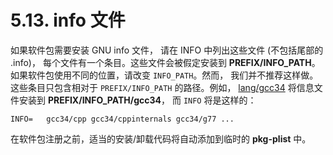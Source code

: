 # 5.13. info 文件

如果软件包需要安装 GNU info 文件， 请在 INFO 中列出这些文件 (不包括尾部的 .info)， 每个文件有一个条目。这些文件会被假定安装到 **PREFIX/INFO_PATH**。如果软件包使用不同的位置，请改变 `INFO_PATH`。然而， 我们并不推荐这样做。这些条目只包含相对于 `PREFIX/INFO_PATH` 的路径。例如， [lang/gcc34](https://cgit.freebsd.org/ports/tree/lang/gcc34/) 将信息文件安装到 **PREFIX/INFO_PATH/gcc34**， 而 `INFO` 将是这样的：

```shell-session
INFO=	gcc34/cpp gcc34/cppinternals gcc34/g77 ...
```

在软件包注册之前，适当的安装/卸载代码将自动添加到临时的 **pkg-plist** 中。

